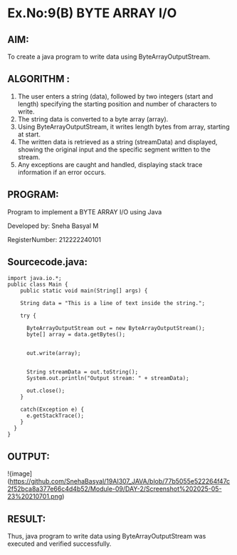 # Ex.No:9(B) BYTE ARRAY I/O
## AIM:
To create a java program to write data using ByteArrayOutputStream.


## ALGORITHM :
1.	The user enters a string (data), followed by two integers (start and length) specifying the starting position and number of characters to write.
2.	The string data is converted to a byte array (array).
3.	Using ByteArrayOutputStream, it writes length bytes from array, starting at start.
4.	The written data is retrieved as a string (streamData) and displayed, showing the original input and the specific segment written to the stream.
5.	Any exceptions are caught and handled, displaying stack trace information if an error occurs.


## PROGRAM:

Program to implement a BYTE ARRAY I/O using Java

Developed by: Sneha Basyal M

RegisterNumber: 212222240101


## Sourcecode.java:
```
import java.io.*;
public class Main {
    public static void main(String[] args) {

    String data = "This is a line of text inside the string.";

    try {
    
      ByteArrayOutputStream out = new ByteArrayOutputStream();
      byte[] array = data.getBytes();

  
      out.write(array);

   
      String streamData = out.toString();
      System.out.println("Output stream: " + streamData);

      out.close();
    }

    catch(Exception e) {
      e.getStackTrace();
    }
  }
}
```

## OUTPUT:
!{image](https://github.com/SnehaBasyal/19AI307_JAVA/blob/77b5055e522264f47c2f52bca8a377e66c4d4b52/Module-09/DAY-2/Screenshot%202025-05-23%20210701.png)


## RESULT:
Thus, java program to write data using ByteArrayOutputStream was executed and verified successfully.





